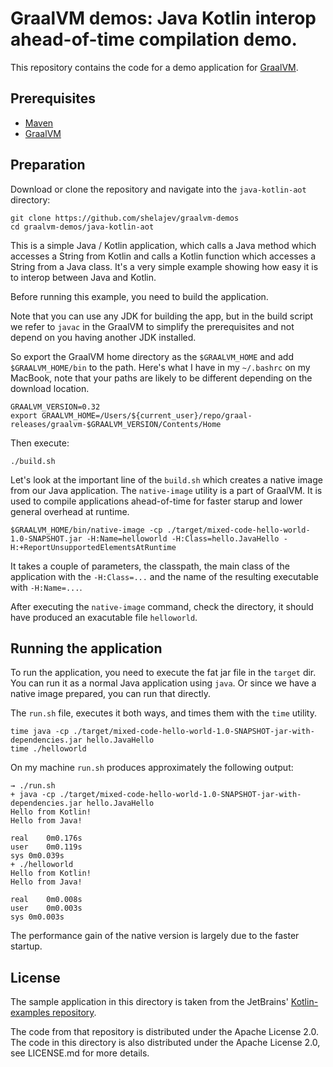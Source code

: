 # GraalVM demos: Java Kotlin interop ahead-of-time compilation demo.


This repository contains the code for a demo application for [GraalVM](https://www.graalvm.org/).

## Prerequisites
* [Maven](https://maven.apache.org/)
* [GraalVM](https://www.graalvm.org/)

## Preparation

Download or clone the repository and navigate into the `java-kotlin-aot` directory:

```
git clone https://github.com/shelajev/graalvm-demos
cd graalvm-demos/java-kotlin-aot
```

This is a simple Java / Kotlin application, which calls a Java method which accesses a String from Kotlin and calls a Kotlin function which accesses a String from a Java class. It's a very simple example showing how easy it is to interop between Java and Kotlin.

Before running this example, you need to build the application.

Note that you can use any JDK for building the app, but in the build script we refer to `javac` in the GraalVM to simplify the prerequisites and not depend on you having another JDK installed.

So export the GraalVM home directory as the `$GRAALVM_HOME` and add `$GRAALVM_HOME/bin` to the path. Here's what I have in my `~/.bashrc` on my MacBook, note that your paths are likely to be different depending on the download location.

```
GRAALVM_VERSION=0.32
export GRAALVM_HOME=/Users/${current_user}/repo/graal-releases/graalvm-$GRAALVM_VERSION/Contents/Home
```

Then execute:
```
./build.sh
```

Let's look at the important line of the `build.sh` which creates a native image from our Java application. The `native-image` utility is a part of GraalVM. It is used to compile applications ahead-of-time for faster starup and lower general overhead at runtime.

```
$GRAALVM_HOME/bin/native-image -cp ./target/mixed-code-hello-world-1.0-SNAPSHOT.jar -H:Name=helloworld -H:Class=hello.JavaHello -H:+ReportUnsupportedElementsAtRuntime
```

It takes a couple of parameters, the classpath, the main class of the application with the `-H:Class=...` and the name of the resulting executable with `-H:Name=...`.


After executing the `native-image` command, check the directory, it should have produced an exacutable file `helloworld`.

## Running the application

To run the application, you need to execute the fat jar file in the `target` dir. You can run it as a normal Java application using `java`. Or since we have a native image prepared, you can run that directly.

The `run.sh` file, executes it both ways, and times them with the `time` utility.
```
time java -cp ./target/mixed-code-hello-world-1.0-SNAPSHOT-jar-with-dependencies.jar hello.JavaHello
time ./helloworld
```

On my machine `run.sh` produces approximately the following output:
```
→ ./run.sh
+ java -cp ./target/mixed-code-hello-world-1.0-SNAPSHOT-jar-with-dependencies.jar hello.JavaHello
Hello from Kotlin!
Hello from Java!

real	0m0.176s
user	0m0.119s
sys	0m0.039s
+ ./helloworld
Hello from Kotlin!
Hello from Java!

real	0m0.008s
user	0m0.003s
sys	0m0.003s
```

The performance gain of the native version is largely due to the faster startup.


## License

The sample application in this directory is taken from the JetBrains' [Kotlin-examples repository](https://github.com/JetBrains/kotlin-examples/tree/master/maven/mixed-code-hello-world).

The code from that repository is distributed under the Apache License 2.0.
The code in this directory is also distributed under the Apache License 2.0, see LICENSE.md for more details.
